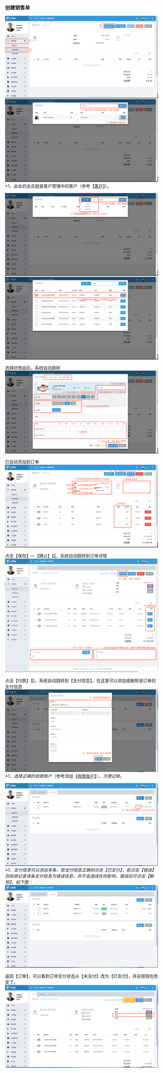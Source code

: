 ### 创建销售单

![](/assets/cjlsd-1.png)![](/assets/cjlsd-2.png)\*1、此处的会员就是客户管理中的客户（参考【[客户](/ke-hu.md)】）。

![](/assets/cjlsd-3.png)![](/assets/cjlsd-4.png)

选择好商品后，系统自动跳转![](/assets/cjlsd-5.png)

已自动添加到订单![](/assets/cjlsd-6.png)

点击【保存】—【确认】后，系统自动跳转到订单详情![](/assets/cjlsd-7.png)

点击【付款】后，系统自动跳转到【支付信息】，在这里可以添加或删除该订单的支付信息![](/assets/cjlsd-8.png)_\*1、选择正确的收款账户_（参考添加【[收款账户](/cai-wu-zi-liao/shou-kuan-zhang-hu.md)】）_，方便记账。_

![](/assets/cjlsd-9.png)_\*1、支付信息可以添加多条，若支付信息正确则点击【已支付】，若点击【错误】则系统记录该条支付信息为错误信息，并不会造成任何影响，错误后可点击【删除】，如下图：_![](/assets/cjlsd-10.png)

返回【订单】，可以看到订单支付状态从【未支付】改为【已支付】，并且按钮也改变了。![](/assets/cjlsd-11.png)

